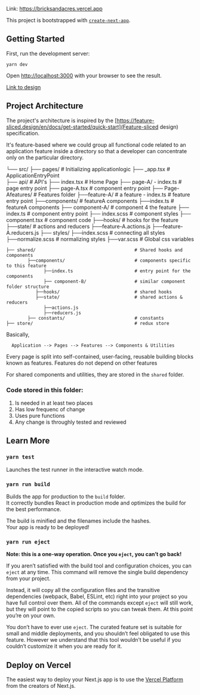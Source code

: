 Link: https://bricksandacres.vercel.app

This project is bootstrapped with [`create-next-app`](https://github.com/vercel/next.js/tree/canary/packages/create-next-app).

## Getting Started

First, run the development server:

```
yarn dev
```

Open [http://localhost:3000](http://localhost:3000) with your browser to see the result.

[Link to design](https://xd.adobe.com/view/f582d0e7-acab-42c3-b7a6-e7eee4f1daa7-a0d1/screen/9b21711e-0296-4d30-b42f-3bd13ab3e4da/specs/)

## Project Architecture

The project's architecture is inspired by the [https://feature-sliced.design/en/docs/get-started/quick-start](Feature-sliced design) specification.

It's feature-based where we could group all functional code related to an application feature inside a directory so that a developer can concentrate only on the particular directory.


└── src/
    ├── pages/                                          # Initializing applicationlogic
         ├── _app.tsx                                   # ApplicationEntryPoint        
         ├── api/                                       # API's
         ├── index.tsx                                  # Home Page
         ├── page-A/
            - index.ts                                  # page entry point
            ├── page-A.tsx                              # component entry point
            ├── Page-Afeatures/                         # Features folder
                ├──feature-A/                           # a feature
                    - index.ts                          # feature entry point
                    ├──components/                      # featureA components
                        ├──index.ts                     # featureA components
                        ├── component-A/                # component 4 the feature
                            ├── index.ts                # component entry point
                            ├── index.scss              # component styles
                            ├── component.tsx           # component code
                    ├──hooks/                           # hooks for the feature
                    ├──state/                           # actions and reducers
                        ├──feature-A.actions.js
                        ├──feature-A.reducers.js
        ├── styles/
            ├──index.scss                           # connecting all styles
            ├──normalize.scss                       # normalizing styles
            ├──var.scss                             # Global css variables 
                   
    ├── shared/                                     # Shared hooks and components
            ├──components/                          # components specific to this feature
                  ├──index.ts                       # entry point for the components
                  ├── component-B/                  # similar component folder structure
               ├──hooks/                            # shared hooks
               ├──state/                            # shared actions & reducers
                  ├──actions.js
                  ├──reducers.js
            ├── constants/                          # constants
    ├── store/                                      # redux store



Basically,
```
  Application --> Pages --> Features --> Components & Utilities
```

Every page is split into self-contained, user-facing, reusable building blocks known as features.
Features do not depend on other features

For shared components and utilities, they are stored in the ```shared``` folder.

### Code stored in this folder:
1. Is needed in at least two places
2. Has low frequenc of change
3. Uses pure functions
4. Any change is throughly tested and reviewed


## Learn More
### `yarn test`

Launches the test runner in the interactive watch mode.

### `yarn run build`

Builds the app for production to the `build` folder.\
It correctly bundles React in production mode and optimizes the build for the best performance.

The build is minified and the filenames include the hashes.\
Your app is ready to be deployed!

### `yarn run eject`

**Note: this is a one-way operation. Once you `eject`, you can’t go back!**

If you aren’t satisfied with the build tool and configuration choices, you can `eject` at any time. This command will remove the single build dependency from your project.

Instead, it will copy all the configuration files and the transitive dependencies (webpack, Babel, ESLint, etc) right into your project so you have full control over them. All of the commands except `eject` will still work, but they will point to the copied scripts so you can tweak them. At this point you’re on your own.

You don’t have to ever use `eject`. The curated feature set is suitable for small and middle deployments, and you shouldn’t feel obligated to use this feature. However we understand that this tool wouldn’t be useful if you couldn’t customize it when you are ready for it.

## Deploy on Vercel

The easiest way to deploy your Next.js app is to use the [Vercel Platform](https://vercel.com/new?utm_medium=default-template&filter=next.js&utm_source=create-next-app&utm_campaign=create-next-app-readme) from the creators of Next.js.
